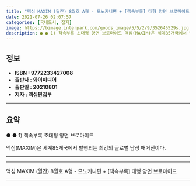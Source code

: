 ```yaml
---
title: "맥심 MAXIM (월간) 8월호 A형 - 모노키니편 + [책속부록] 대형 양면 브로마이드"
date: 2021-07-26 02:07:57
categories: [국내도서, 잡지]
image: https://bimage.interpark.com/goods_image/5/5/2/9/352645529s.jpg
description: ● ● 1) 책속부록 초대형 양면 브로마이드 맥심(MAXIM)은 세계85개국에서 발행되는 최강의 글로벌 남성 매거진이다.
---
```


## **정보**

- **ISBN : 9772233427008**
- **출판사 : 와이미디어**
- **출판일 : 20210801**
- **저자 : 맥심편집부**

------



## **요약**

●  ●  1) 책속부록 초대형 양면 브로마이드

맥심(MAXIM)은 세계85개국에서 발행되는 최강의 글로벌 남성 매거진이다.

------



------


맥심 MAXIM (월간) 8월호 A형 - 모노키니편 + [책속부록] 대형 양면 브로마이드 

------



